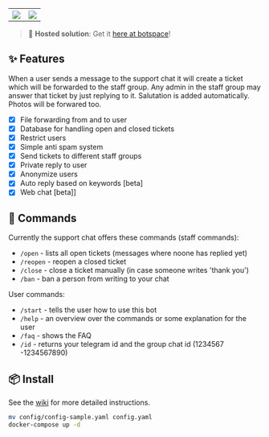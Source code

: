 <table>
<tr>
<th><img src="https://i.imgur.com/du5KZ1C.jpg" /></th>
<th><img src="https://i.imgur.com/N2002b0.jpg" /></th>
</tr>
</table>

> 🚀 **Hosted solution**: Get it [here at botspace](https://botspace.bostrot.com)!

## ✨ Features

When a user sends a message to the support chat it will create a ticket which will be forwarded to the staff group. Any admin in the staff group may answer that ticket by just replying to it. Salutation is added automatically. Photos will be forwared too.

- [x] File forwarding from and to user
- [x] Database for handling open and closed tickets
- [x] Restrict users
- [x] Simple anti spam system
- [x] Send tickets to different staff groups
- [x] Private reply to user
- [x] Anonymize users
- [x] Auto reply based on keywords [beta]
- [x] Web chat [beta]]  

## 📜 Commands

Currently the support chat offers these commands (staff commands):

- `/open` - lists all open tickets (messages where noone has replied yet)
- `/reopen` - reopen a closed ticket
- `/close` - close a ticket manually (in case someone writes 'thank you')
- `/ban` - ban a person from writing to your chat

User commands:

- `/start` - tells the user how to use this bot
- `/help` - an overview over the commands or some explanation for the user
- `/faq` - shows the FAQ
- `/id` - returns your telegram id and the group chat id (1234567 -1234567890)

## 📦 Install

See the [wiki](https://github.com/bostrot/telegram-support-bot/wiki) for more detailed instructions.

```bash
mv config/config-sample.yaml config.yaml
docker-compose up -d
```